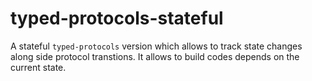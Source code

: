 typed-protocols-stateful
========================

A stateful `typed-protocols` version which allows to track state changes along
side protocol transtions.  It allows to build codes depends on the current
state.

